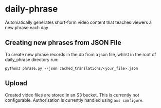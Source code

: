# daily-phrase

Automatically generates short-form video content that teaches viewers a new phrase each day

## Creating new phrases from JSON File

To create new phrase records in the db from a json file, whilst in the root of daily_phrase directory run:

```{bash}
python3 phrase.py --json cached_translations/<your_file>.json
```

## Upload

Created video files are stored in an S3 bucket. This is currently not configurable. Authorisation is currently handled using `aws configure`.
